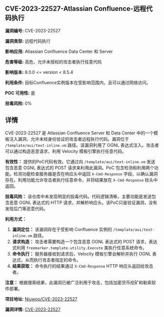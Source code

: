 ## CVE-2023-22527-Atlassian Confluence-远程代码执行

**漏洞编号:** CVE-2023-22527

**漏洞类型:** 远程代码执行

**影响应用:** Atlassian Confluence Data Center 和 Server

**危害等级:** 高危，允许未授权的攻击者执行任意代码

**影响版本:** 8.0.0 <= version < 8.5.4

**利用条件:** 目标Confluence实例版本在受影响范围内，且可以通过网络访问。

**POC 可用性:** 是

**投毒风险:** 0%

## 详情

CVE-2023-22527 是 Atlassian Confluence Server 和 Data Center 中的一个模板注入漏洞，允许未经身份验证的攻击者远程执行代码。漏洞位于 `/template/aui/text-inline.vm` 路径。该漏洞利用了 OGNL 表达式注入。攻击者可以通过构造恶意请求，利用 Velocity 模板引擎执行任意代码。 

**有效性：**
提供的PoC代码有效。它通过向 `/template/aui/text-inline.vm` 发送包含恶意 OGNL 表达式的 POST 请求来利用此漏洞。PoC 包含检测和利用两个功能。检测功能检查服务器是否在响应头中返回 `X-Cmd-Response` 字段，以确认漏洞存在。利用功能允许攻击者执行任意命令，并将结果放在 `X-Cmd-Response` 标头中返回。

**投毒风险：**
该仓库中未发现明显的投毒代码。代码逻辑清晰，主要功能是发送包含恶意 OGNL 表达式的 HTTP 请求，并解析响应头。该PoC只是验证漏洞，没有发现后门等恶意代码。

**利用方式：**
1.  **漏洞定位：** 该漏洞存在于受影响 Confluence 实例的 `/template/aui/text-inline.vm` 路径。
2.  **请求构造：** 攻击者需要构造一个包含恶意 OGNL 表达式的 POST 请求，表达式利用 `freemarker.template.utility.Execute` 类执行任意系统命令。
3.  **命令执行：**  服务器接收到请求后，Velocity 模板引擎会解析并执行 OGNL 表达式，从而执行攻击者指定的命令。
4.  **结果获取：** 命令执行的结果通过 `X-Cmd-Response` HTTP 响应头返回给攻击者。 

**注意：** 根据搜索结果，此漏洞已被广泛利用于攻击，包括加密货币挖矿和勒索软件部署。

**项目地址:** [Niuwoo/CVE-2023-22527](https://github.com/Niuwoo/CVE-2023-22527)

**漏洞详情:** [CVE-2023-22527](https://nvd.nist.gov/vuln/detail/CVE-2023-22527)